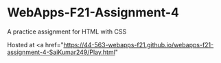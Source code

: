 # WebApps-F21-Assignment-4
A practice assignment for HTML with CSS


Hosted at <a href="https://44-563-webapps-f21.github.io/webapps-f21-assignment-4-SaiKumar249/Play.html"
